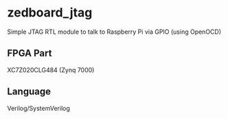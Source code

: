 # zedboard_jtag
Simple JTAG RTL module to talk to Raspberry Pi via GPIO (using OpenOCD)

## FPGA Part
XC7Z020CLG484 (Zynq 7000)

## Language
Verilog/SystemVerilog
